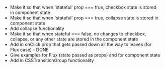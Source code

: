 * Make it so that when 'stateful' prop === true, checkbox state is stored in component state
* Make it so that when 'stateful' prop === true, collapse state is stored in component state
* Add collapse functionality
* Make it so that when stateful === false, no changes to checkbox, collapse, or any other state are stored in the component state
* Add in onClick prop that gets passed down all the way to leaves (for Flux case) - DONE
* Give examples for Flux (state passed as props) and for component state
* Add in CSSTransitionGroup functionality
